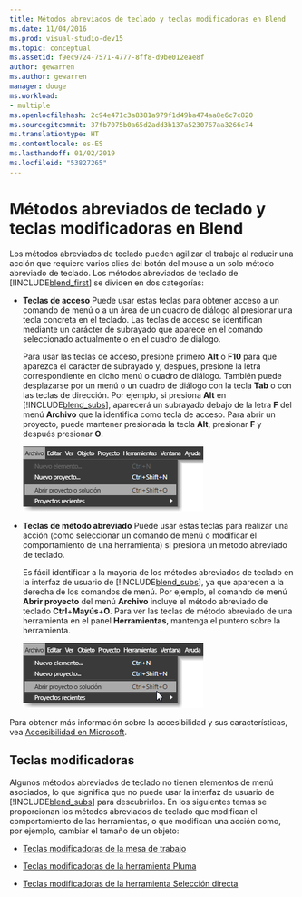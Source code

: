```yaml
---
title: Métodos abreviados de teclado y teclas modificadoras en Blend
ms.date: 11/04/2016
ms.prod: visual-studio-dev15
ms.topic: conceptual
ms.assetid: f9ec9724-7571-4777-8ff8-d9be012eae8f
author: gewarren
ms.author: gewarren
manager: douge
ms.workload:
- multiple
ms.openlocfilehash: 2c94e471c3a8381a979f1d49ba474aa8e6c7c820
ms.sourcegitcommit: 37fb7075b0a65d2add3b137a5230767aa3266c74
ms.translationtype: HT
ms.contentlocale: es-ES
ms.lasthandoff: 01/02/2019
ms.locfileid: "53827265"
---
```

# <a name="keyboard-shortcuts-and-modifier-keys-in-blend"></a>Métodos abreviados de teclado y teclas modificadoras en Blend

Los métodos abreviados de teclado pueden agilizar el trabajo al reducir una acción que requiere varios clics del botón del mouse a un solo método abreviado de teclado. Los métodos abreviados de teclado de [!INCLUDE[blend_first](../debugger/includes/blend_first_md.md)] se dividen en dos categorías:

- **Teclas de acceso** Puede usar estas teclas para obtener acceso a un comando de menú o a un área de un cuadro de diálogo al presionar una tecla concreta en el teclado. Las teclas de acceso se identifican mediante un carácter de subrayado que aparece en el comando seleccionado actualmente o en el cuadro de diálogo.

   Para usar las teclas de acceso, presione primero **Alt** o **F10** para que aparezca el carácter de subrayado y, después, presione la letra correspondiente en dicho menú o cuadro de diálogo. También puede desplazarse por un menú o un cuadro de diálogo con la tecla **Tab** o con las teclas de dirección. Por ejemplo, si presiona **Alt** en [!INCLUDE[blend_subs](../debugger/includes/blend_subs_md.md)], aparecerá un subrayado debajo de la letra **F** del menú **Archivo** que la identifica como tecla de acceso. Para abrir un proyecto, puede mantener presionada la tecla **Alt**, presionar **F** y después presionar **O**.

   ![Teclas de acceso](../designers/media/441d5d67-48ee-4ba3-9e55-1826167e8d64.png)

- **Teclas de método abreviado** Puede usar estas teclas para realizar una acción (como seleccionar un comando de menú o modificar el comportamiento de una herramienta) si presiona un método abreviado de teclado.

   Es fácil identificar a la mayoría de los métodos abreviados de teclado en la interfaz de usuario de [!INCLUDE[blend_subs](../debugger/includes/blend_subs_md.md)], ya que aparecen a la derecha de los comandos de menú. Por ejemplo, el comando de menú **Abrir proyecto** del menú **Archivo** incluye el método abreviado de teclado **Ctrl**+**Mayús**+**O**. Para ver las teclas de método abreviado de una herramienta en el panel **Herramientas**, mantenga el puntero sobre la herramienta.

   ![Teclas de método abreviado de ejemplo](../designers/media/f147fc85-9fc5-4e8a-8039-bead80a3e595.png)

Para obtener más información sobre la accesibilidad y sus características, vea [Accesibilidad en Microsoft](http://go.microsoft.com/fwlink/?LinkId=75069).

## <a name="modifier-keys"></a>Teclas modificadoras

Algunos métodos abreviados de teclado no tienen elementos de menú asociados, lo que significa que no puede usar la interfaz de usuario de [!INCLUDE[blend_subs](../debugger/includes/blend_subs_md.md)] para descubrirlos. En los siguientes temas se proporcionan los métodos abreviados de teclado que modifican el comportamiento de las herramientas, o que modifican una acción como, por ejemplo, cambiar el tamaño de un objeto:

-   [Teclas modificadoras de la mesa de trabajo](../designers/artboard-modifier-keys-in-blend.md)

-   [Teclas modificadoras de la herramienta Pluma](../designers/pen-tool-modifier-keys-in-blend.md)

-   [Teclas modificadoras de la herramienta Selección directa](../designers/direct-selection-tool-modifier-keys-in-blend.md)